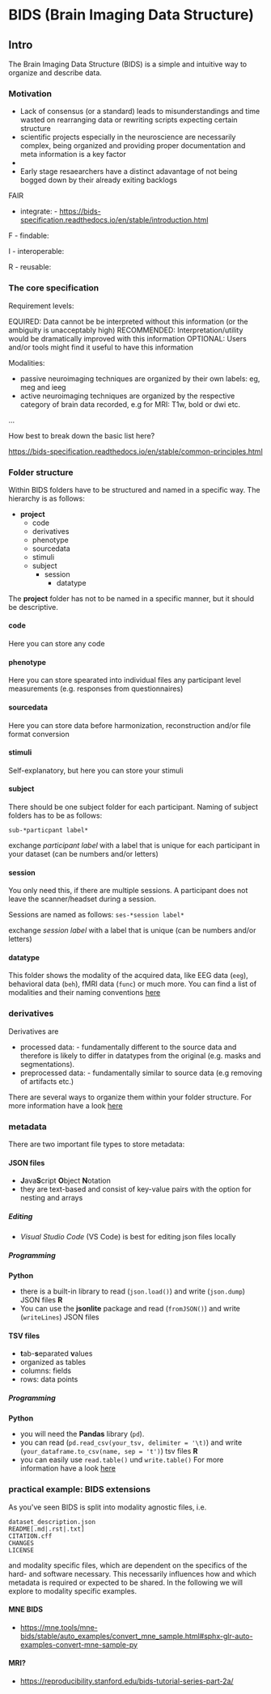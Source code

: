# BIDS (Brain Imaging Data Structure)

## Intro

The Brain Imaging Data Structure (BIDS) is a simple and intuitive way to organize and describe data.

###  Motivation

- Lack of consensus (or a standard) leads to misunderstandings and time wasted on rearranging data or rewriting scripts expecting certain structure
- scientific projects especially in the neuroscience are necessarily complex, being organized and providing proper documentation and meta information is a key factor
- 
- Early stage resaearchers have a distinct adavantage of not being bogged down by their already exiting backlogs






FAIR

- integrate: - https://bids-specification.readthedocs.io/en/stable/introduction.html

F - findable:

I - interoperable:

R - reusable:

### The core specification


Requirement levels:

EQUIRED: Data cannot be be interpreted without this information (or the ambiguity is unacceptably high)
RECOMMENDED: Interpretation/utility would be dramatically improved with this information
OPTIONAL: Users and/or tools might find it useful to have this information


Modalities:
- passive neuroimaging techniques are organized by their own labels: eg, meg and ieeg
- active neuroimaging techniques are organized by the respective category of brain data recorded, e.g for MRI: T1w, bold or dwi etc.


... 

How best to break down the basic list here?

https://bids-specification.readthedocs.io/en/stable/common-principles.html



### Folder structure
Within BIDS folders have to be structured and named in a specific way. The hierarchy is as follows:

- **project**
    - code
    - derivatives
    - phenotype
    - sourcedata
    - stimuli
    - subject
        - session
            - datatype

The **project** folder has not to be named in a specific manner, but it should be descriptive.
#### code
Here you can store any code
#### phenotype
Here you can store spearated into individual files any participant level measurements (e.g. responses from questionnaires)
#### sourcedata
Here you can store data before harmonization, reconstruction and/or file format conversion
#### stimuli
Self-explanatory, but here you can store your stimuli
#### subject
There should be one subject folder for each participant. Naming of subject folders has to be as follows:

`sub-*particpant label*`

exchange *participant label* with a label that is unique for each participant in your dataset (can be numbers and/or letters)
#### session
You only need this, if there are multiple sessions. A participant does not leave the scanner/headset during a session.

Sessions are named as follows:
`ses-*session label*`

exchange *session label* with a label that is unique (can be numbers and/or letters)
#### datatype 
This folder shows the modality of the acquired data, like EEG data (`eeg`), behavioral data (`beh`), fMRI data (`func`) or much more. You can find a list of modalities and their naming conventions [here](https://bids-website.readthedocs.io/en/latest/getting_started/folders_and_files/folders.html)
### derivatives
Derivatives are 

- processed data:
      - fundamentally different to the source data and therefore is likely to differ in datatypes from the original (e.g. masks and segmentations).
- preprocessed data:
      - fundamentally similar to source data (e.g removing of artifacts etc.)

There are several ways to organize them within your folder structure. For more information have a look [here](https://bids-website.readthedocs.io/en/latest/getting_started/folders_and_files/derivatives.html)
### metadata
There are two important file types to store metadata:
#### JSON files
- **J**ava**S**cript **O**bject **N**otation
- they are text-based and consist of key-value pairs with the option for nesting and arrays
##### Editing
- *Visual Studio Code* (VS Code) is best for editing json files locally
##### Programming
**Python**
- there is a built-in library to read (`json.load()`) and write (`json.dump`) JSON files
**R**
- You can use the **jsonlite** package and read (`fromJSON()`) and write (`writeLines`) JSON files
#### TSV files
- **t**ab-**s**eparated **v**alues
- organized as tables
- columns: fields
- rows: data points
##### Programming
**Python**
- you will need the **Pandas** library (`pd`).
- you can read (`pd.read_csv(your_tsv, delimiter = '\t)`) and write (`your_dataframe.to_csv(name, sep = 't')`) tsv files
**R**
- you can easily use `read.table()` und `write.table()`
For more information have a look [here](https://bids-website.readthedocs.io/en/latest/getting_started/folders_and_files/metadata.html)

### practical example: BIDS extensions

As you've seen BIDS is split into modality agnostic files, i.e.


    dataset_description.json
    README[.md|.rst|.txt]
    CITATION.cff
    CHANGES
    LICENSE

and modality specific files, which are dependent on the specifics of the hard- and software necessary. This necessarily influences how and which metadata is required or expected to be shared. In the following we will explore to modality specific examples.


#### MNE BIDS

- https://mne.tools/mne-bids/stable/auto_examples/convert_mne_sample.html#sphx-glr-auto-examples-convert-mne-sample-py



#### MRI?

- https://reproducibility.stanford.edu/bids-tutorial-series-part-2a/
